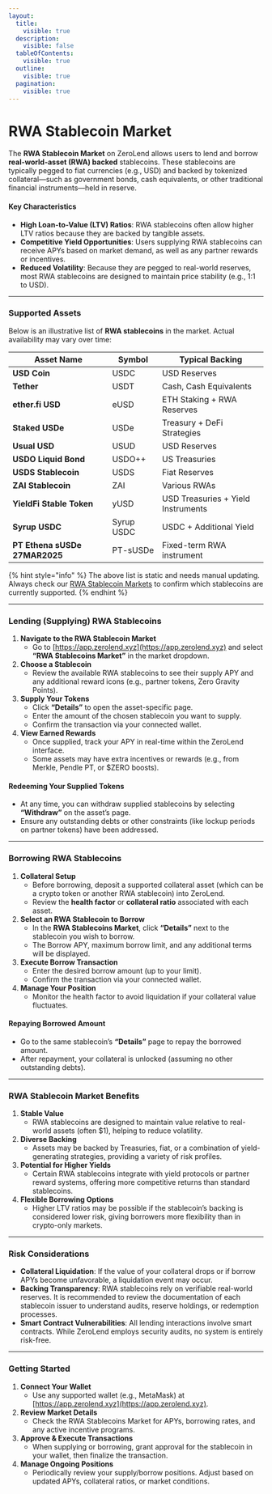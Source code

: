 ```yaml
---
layout:
  title:
    visible: true
  description:
    visible: false
  tableOfContents:
    visible: true
  outline:
    visible: true
  pagination:
    visible: true
---
```


# RWA Stablecoin Market

The **RWA Stablecoin Market** on ZeroLend allows users to lend and borrow **real-world-asset (RWA) backed** stablecoins. These stablecoins are typically pegged to fiat currencies (e.g., USD) and backed by tokenized collateral—such as government bonds, cash equivalents, or other traditional financial instruments—held in reserve.

#### Key Characteristics

* **High Loan-to-Value (LTV) Ratios**: RWA stablecoins often allow higher LTV ratios because they are backed by tangible assets.
* **Competitive Yield Opportunities**: Users supplying RWA stablecoins can receive APYs based on market demand, as well as any partner rewards or incentives.
* **Reduced Volatility**: Because they are pegged to real-world reserves, most RWA stablecoins are designed to maintain price stability (e.g., 1:1 to USD).

***

### Supported Assets

Below is an illustrative list of **RWA stablecoins** in the market. Actual availability may vary over time:

<table><thead><tr><th>Asset Name</th><th>Symbol</th><th data-hidden>Typical Backing</th></tr></thead><tbody><tr><td><strong>USD Coin</strong></td><td>USDC</td><td>USD Reserves</td></tr><tr><td><strong>Tether</strong></td><td>USDT</td><td>Cash, Cash Equivalents</td></tr><tr><td><strong>ether.fi USD</strong></td><td>eUSD</td><td>ETH Staking + RWA Reserves</td></tr><tr><td><strong>Staked USDe</strong></td><td>USDe</td><td>Treasury + DeFi Strategies</td></tr><tr><td><strong>Usual USD</strong></td><td>USUD</td><td>USD Reserves</td></tr><tr><td><strong>USDO Liquid Bond</strong></td><td>USDO++</td><td>US Treasuries</td></tr><tr><td><strong>USDS Stablecoin</strong></td><td>USDS</td><td>Fiat Reserves</td></tr><tr><td><strong>ZAI Stablecoin</strong></td><td>ZAI</td><td>Various RWAs</td></tr><tr><td><strong>YieldFi Stable Token</strong></td><td>yUSD</td><td>USD Treasuries + Yield Instruments</td></tr><tr><td><strong>Syrup USDC</strong></td><td>Syrup USDC</td><td>USDC + Additional Yield</td></tr><tr><td><strong>PT Ethena sUSDe 27MAR2025</strong></td><td>PT-sUSDe</td><td>Fixed-term RWA instrument</td></tr></tbody></table>

{% hint style="info" %}
The above list is static and needs manual updating. Always check our [RWA Stablecoin Markets](https://app.zerolend.xyz/?marketName=proto_mainnet_rwa_v3) to confirm which stablecoins are currently supported.
{% endhint %}

***

### Lending (Supplying) RWA Stablecoins

1. **Navigate to the RWA Stablecoin Market**
   * Go to [https://app.zerolend.xyz](https://app.zerolend.xyz) and select **“RWA Stablecoins Market”** in the market dropdown.
2. **Choose a Stablecoin**
   * Review the available RWA stablecoins to see their supply APY and any additional reward icons (e.g., partner tokens, Zero Gravity Points).
3. **Supply Your Tokens**
   * Click **“Details”** to open the asset-specific page.
   * Enter the amount of the chosen stablecoin you want to supply.
   * Confirm the transaction via your connected wallet.
4. **View Earned Rewards**
   * Once supplied, track your APY in real-time within the ZeroLend interface.
   * Some assets may have extra incentives or rewards (e.g., from Merkle, Pendle PT, or $ZERO boosts).

#### Redeeming Your Supplied Tokens

* At any time, you can withdraw supplied stablecoins by selecting **“Withdraw”** on the asset’s page.
* Ensure any outstanding debts or other constraints (like lockup periods on partner tokens) have been addressed.

***

### Borrowing RWA Stablecoins

1. **Collateral Setup**
   * Before borrowing, deposit a supported collateral asset (which can be a crypto token or another RWA stablecoin) into ZeroLend.
   * Review the **health factor** or **collateral ratio** associated with each asset.
2. **Select an RWA Stablecoin to Borrow**
   * In the **RWA Stablecoins Market**, click **“Details”** next to the stablecoin you wish to borrow.
   * The Borrow APY, maximum borrow limit, and any additional terms will be displayed.
3. **Execute Borrow Transaction**
   * Enter the desired borrow amount (up to your limit).
   * Confirm the transaction via your connected wallet.
4. **Manage Your Position**
   * Monitor the health factor to avoid liquidation if your collateral value fluctuates.

#### Repaying Borrowed Amount

* Go to the same stablecoin’s **“Details”** page to repay the borrowed amount.
* After repayment, your collateral is unlocked (assuming no other outstanding debts).

***

### RWA Stablecoin Market Benefits

1. **Stable Value**
   * RWA stablecoins are designed to maintain value relative to real-world assets (often $1), helping to reduce volatility.
2. **Diverse Backing**
   * Assets may be backed by Treasuries, fiat, or a combination of yield-generating strategies, providing a variety of risk profiles.
3. **Potential for Higher Yields**
   * Certain RWA stablecoins integrate with yield protocols or partner reward systems, offering more competitive returns than standard stablecoins.
4. **Flexible Borrowing Options**
   * Higher LTV ratios may be possible if the stablecoin’s backing is considered lower risk, giving borrowers more flexibility than in crypto-only markets.

***

### Risk Considerations

* **Collateral Liquidation**: If the value of your collateral drops or if borrow APYs become unfavorable, a liquidation event may occur.
* **Backing Transparency**: RWA stablecoins rely on verifiable real-world reserves. It is recommended to review the documentation of each stablecoin issuer to understand audits, reserve holdings, or redemption processes.
* **Smart Contract Vulnerabilities**: All lending interactions involve smart contracts. While ZeroLend employs security audits, no system is entirely risk-free.

***

### Getting Started

1. **Connect Your Wallet**
   * Use any supported wallet (e.g., MetaMask) at [https://app.zerolend.xyz](https://app.zerolend.xyz).
2. **Review Market Details**
   * Check the RWA Stablecoins Market for APYs, borrowing rates, and any active incentive programs.
3. **Approve & Execute Transactions**
   * When supplying or borrowing, grant approval for the stablecoin in your wallet, then finalize the transaction.
4. **Manage Ongoing Positions**
   * Periodically review your supply/borrow positions. Adjust based on updated APYs, collateral ratios, or market conditions.
